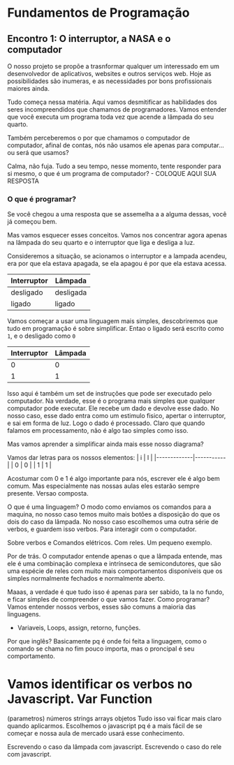 # Fundamentos de Programação
## Encontro 1: O interruptor, a NASA e o computador
O nosso projeto se propõe a trasnformar qualquer um interessado em um desenvolvedor de aplicativos, websites e outros serviços web. Hoje as possibilidades são inumeras, e as necessidades por bons profissionais maiores ainda.

Tudo começa nessa matéria. Aqui vamos desmitificar as habilidades dos seres incompreendidos que chamamos de programadores. Vamos entender que você executa um programa toda vez que acende a lâmpada do seu quarto. 

Também perceberemos o por que chamamos o computador de computador, afinal de contas, nós não usamos ele apenas para computar... ou será que usamos?

Calma, não fuja. Tudo a seu tempo, nesse momento, tente responder para si mesmo, o que é um programa de computador?
    - COLOQUE AQUI SUA RESPOSTA
### O que é programar?
Se você chegou a uma resposta que se assemelha a a alguma dessas, você já começou bem.

Mas vamos esquecer esses conceitos. Vamos nos concentrar agora apenas na lâmpada do seu quarto e o interruptor que liga e desliga a luz.

Consideremos a situação, se acionamos o interruptor e a lampada acendeu, era por que ela estava apagada, se ela apagou é por que ela estava acessa.

 | Interruptor | Lâmpada   |
 |-------------|-----------|
 | desligado   | desligada |
 | ligado      | ligado    |

Vamos começar a usar uma linguagem mais simples, descobriremos que tudo em programação é sobre simplificar. Entao o ligado será escrito como `1`, e o desligado como `0` 

 | Interruptor | Lâmpada   |
 |-------------|-----------|
 | 0           | 0         |
 | 1           | 1         |

Isso aqui é também um set de instruções que pode ser executado pelo computador. Na verdade, esse é o programa mais simples que qualquer computador pode executar. Ele recebe um dado e devolve esse dado. No nosso caso, esse dado entra como um estimulo fisico, apertar o interruptor, e sai em forma de luz. Logo o dado é processado. Claro que quando falamos em processamento, não é algo tao simples como isso.

Mas vamos aprender a simplificar ainda mais esse nosso diagrama?

Vamos dar letras para os nossos elementos:
 | i           | l         |
 |-------------|-----------|
 | 0           | 0         |
 | 1           | 1         |
 
 Acostumar com 0 e 1 é algo importante para nós, escrever ele é algo bem comum. Mas especialmente nas nossas aulas eles estarão sempre presente.
 Versao composta.

O que é uma linguagem?
O modo como enviamos os comandos para a maquina, no nosso caso temos muito mais botões a disposição do que os dois do caso da lâmpada. No nosso caso escolhemos uma outra série de verbos, e guardem isso verbos. Para interagir com o computador.

Sobre verbos e Comandos elétricos. Com reles. Um pequeno exemplo.

Por de trás. O computador entende apenas o que a lâmpada entende, mas ele é uma combinação complexa e intrínseca de semicondutores, que são uma espécie de reles com muito mais comportamentos disponíveis que os simples normalmente fechados e normalmente aberto.

Maaas, a verdade é que tudo isso é apenas para ser sabido, ta la no fundo, e ficar simples de compreender o que vamos fazer.
Como programar?
Vamos entender nossos verbos, esses são comuns a maioria das linguagens.
- Variaveis, Loops, assign, retorno, funções.

Por que inglês?
Basicamente pq é onde foi feita a linguagem, como o comando se chama no fim pouco importa, mas o proncipal é seu comportamento.

Vamos identificar os verbos no Javascript.
Var
Function
=
(parametros)
números
strings
arrays
objetos
Tudo isso vai ficar mais claro quando aplicarmos. Escolhemos o javascript pq é a mais fácil de se começar e nossa aula de mercado usará esse conhecimento.

Escrevendo o caso da lâmpada com javascript.
Escrevendo o caso do rele com javascript.

